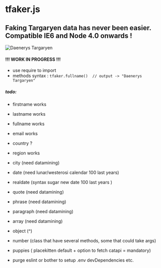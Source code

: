 # tfaker.js
## Faking Targaryen data has never been easier. Compatible IE6 and Node 4.0 onwards !
![Daenerys Targaryen](https://i.ibb.co/FJcDwz2/Ciwa-MU5-Ws-AAFgdc.jpg)
#### !!! WORK IN PROGRESS !!!

- use require to import
- methods syntax : `tfaker.fullname()  // output -> "Daenerys Targaryen"`

##### todo: 
- firstname works
- lastname works
- fullname works
- email works

- country ?
- region works
- city (need datamining)

- date (need lunar/westerosi calendar 100 last years)
- realdate (syntax sugar new date 100 last years )

- quote (need datamining)
- phrase (need datamining)
- paragraph (need datamining)

- array (need datamining)
- object (^)


- number (class that have several methods, some that could take args)
- puppies ( placekitten default + option to fetch catapi = mandatory)

- purge eslint or bother to setup .env devDependencies etc.